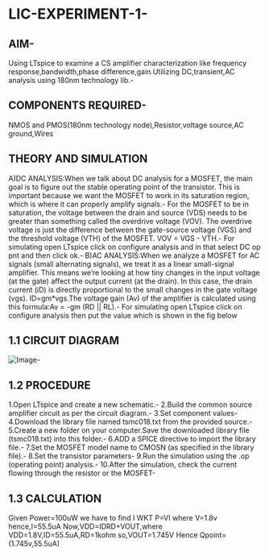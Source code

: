 # LIC-EXPERIMENT-1-
## AIM-
Using LTspice to examine a CS amplifier characterization like frequency response,bandwidth,phase difference,gain.Utilizing DC,transient,AC analysis using 180nm technology lib.-
## COMPONENTS REQUIRED-
NMOS and PMOS(180nm technology node),Resistor,voltage source,AC ground,Wires
## THEORY AND SIMULATION
A)DC ANALYSIS:When we talk about DC analysis for a MOSFET, the main goal is to figure out the stable operating point of the transistor. This is important because we want the MOSFET to work in its saturation region, which is where it can properly amplify signals.-
For the MOSFET to be in saturation, the voltage between the drain and source (VDS) needs to be greater than something called the overdrive voltage (VOV). The overdrive voltage is just the difference between the gate-source voltage (VGS) and the threshold voltage (VTH) of the MOSFET.  VOV = VGS - VTH.-
For simulating open LTspice click on configure analysis and in that select DC op pnt and then click ok.-
B)AC ANALYSIS:When we analyze a MOSFET for AC signals (small alternating signals), we treat it as a linear small-signal amplifier. This means we’re looking at how tiny changes in the input voltage (at the gate) affect the output current (at the drain). In this case, the drain current (iD) is directly proportional to the small changes in the gate voltage (vgs). ID=gm*vgs.The voltage gain (Av) of the amplifier is calculated using this formula:Av = -gm (RD || RL).-
For simulating open LTspice click on configure analysis then put the value which is shown in the fig below
## 1.1 CIRCUIT DIAGRAM
![Image](https://github.com/user-attachments/assets/780c8916-68cd-424c-aab2-06a45db15e21)-
## 1.2 PROCEDURE
1.Open LTspice and create a new schematic.-
2.Build the common source amplifier circuit as per the circuit diagram.-
3.Set component values-
4.Download the library file named tsmc018.txt from the provided source.-
5.Create a new folder on your computer.Save the downloaded library file (tsmc018.txt) into this folder.-
6.ADD a SPICE directive to import the library file.-
7.Set the MOSFET model name to CMOSN (as specified in the library file).-
8.Set the transistor parameters-
9.Run the simulation using the .op (operating point) analysis.-
10.After the simulation, check the current flowing through the resistor or the MOSFET-
## 1.3 CALCULATION
Given Power=100uW
we have to find I
WKT P=VI where V=1.8v
hence,I=55.5uA
Now,VDD=IDRD+VOUT,where VDD=1.8V,ID=55.5uA,RD=1kohm
so,VOUT=1.745V
Hence Qpoint=(1.745v,55.5uA)





